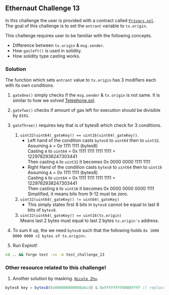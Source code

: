 ## Ethernaut Challenge 13

In this challenge the user is provided with a contract called [`Privacy.sol`](./Privacy.sol). The goal of this challenge is to set the `entrant` variable to `tx.origin`.

This challenge requires user to be familiar with the following concepts.
- Difference between `tx.origin` & `msg.sender`.
- How `gasleft()` is used in solidity.
- How solidity type casting works.

### Solution
The function which sets `entrant` value to `tx.origin` has 3 modifiers each with its own conditions.
1. `gateOne()` simply checks if the `msg.sender` & `tx.origin` is not same. It is similar to how we solved [Telephone.sol](../challenge-4-Telephone/Telephone.sol).
2. `gateTwo()` checks if amount of gas left for execution should be divisible by `8191`.
3. `gateThree()` requires key that is of bytes8 which check for 3 conditions.
    1. `uint32(uint64(_gateKey)) == uint16(uint64(_gateKey))`.<br> 
        - Left hand of the condition casts `bytes8` to `uint64` then to `uint32`. <br>
    Assuming `A`  = 0x 1111 1111 (bytes8) <br>
    Casting `A` to `uint64` = 0x 1111 1111 1111 1111 =  1229782938247303441 <br>
    Then casting `A` to `uint32` it becomes 0x 0000 0000 1111 1111 <br>
        - Right Hand of the condition casts `bytes8` to `uint64` then to `uint16`<br>
    Assuming `A`  = 0x 1111 1111 (bytes8) <br>
    Casting `A` to `uint64` = 0x 1111 1111 1111 1111 =  1229782938247303441 <br>
    Then casting `A` to `uint16` it becomes 0x 0000 0000 0000 1111 <br>
    Simplified, it means bits from 9-12 must be zero.
    2. `uint32(uint64(_gateKey)) != uint64(_gateKey)` <br>
        - This simply states first 8 bits in `bytes8`  cannot be equal to last 8 bits of `bytes8`.
    3. `uint32(uint64(_gateKey)) == uint16(tx.origin)` <br>
    Means last 2 bytes must equal to last 2 bytes `tx.origin's` address.
4. To sum it up, the we need `bytes8` such that the following holds `0x 1000 0000 0000 <2 bytes of tx.origin>`.

1. Run Exploit!

```sh
cd .. && forge test -vv -m test_challenge_13
```
### Other resource related to this challenge!
1. Another solution by masking. [`Nicole Zhu`]("https://medium.com/coinmonks/ethernaut-lvl-13-gatekeeper-1-walkthrough-how-to-calculate-smart-contract-gas-consumption-and-eb4b042d3009"). <br>
```js
bytes8 key = bytes8(0x000000000000abcd) & 0xFFFFFFFF0000FFFF // replace 'abcd' with last 2 bytes of your tx.origin address
```
